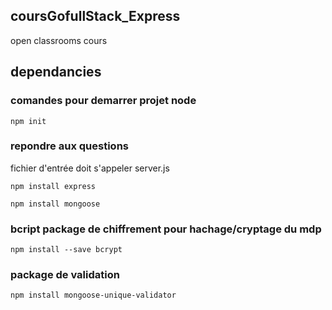 ## coursGofullStack_Express
open classrooms cours

## dependancies
### comandes pour demarrer projet node
`npm init`
### repondre aux questions
fichier d'entrée doit s'appeler server.js

`npm install express`

`npm install mongoose`

### bcript package de chiffrement pour hachage/cryptage du mdp
`npm install --save bcrypt`
### package de validation
`npm install mongoose-unique-validator`